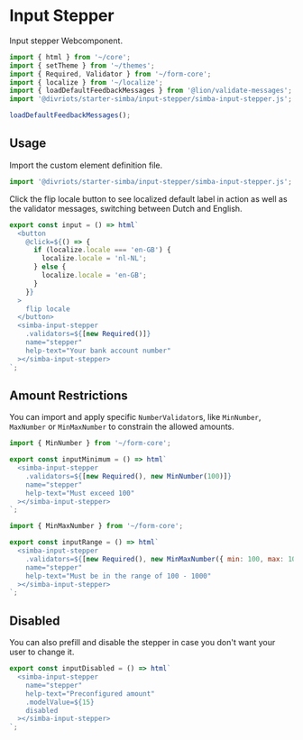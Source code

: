 # Input Stepper

Input stepper Webcomponent.

```js script
import { html } from '~/core';
import { setTheme } from '~/themes';
import { Required, Validator } from '~/form-core';
import { localize } from '~/localize';
import { loadDefaultFeedbackMessages } from '@lion/validate-messages';
import '@divriots/starter-simba/input-stepper/simba-input-stepper.js';

loadDefaultFeedbackMessages();
```

## Usage

Import the custom element definition file.

```js
import '@divriots/starter-simba/input-stepper/simba-input-stepper.js';
```

Click the flip locale button to see localized default label in action as well as the validator messages, switching between Dutch and English.

```js preview-story
export const input = () => html`
  <button
    @click=${() => {
      if (localize.locale === 'en-GB') {
        localize.locale = 'nl-NL';
      } else {
        localize.locale = 'en-GB';
      }
    }}
  >
    flip locale
  </button>
  <simba-input-stepper
    .validators=${[new Required()]}
    name="stepper"
    help-text="Your bank account number"
  ></simba-input-stepper>
`;
```

## Amount Restrictions

You can import and apply specific `NumberValidator`s, like `MinNumber`, `MaxNumber` or `MinMaxNumber` to constrain the allowed amounts.

```js preview-story
import { MinNumber } from '~/form-core';

export const inputMinimum = () => html`
  <simba-input-stepper
    .validators=${[new Required(), new MinNumber(100)]}
    name="stepper"
    help-text="Must exceed 100"
  ></simba-input-stepper>
`;
```

```js preview-story
import { MinMaxNumber } from '~/form-core';

export const inputRange = () => html`
  <simba-input-stepper
    .validators=${[new Required(), new MinMaxNumber({ min: 100, max: 1000 })]}
    name="stepper"
    help-text="Must be in the range of 100 - 1000"
  ></simba-input-stepper>
`;
```

## Disabled

You can also prefill and disable the stepper in case you don't want your user to change it.

```js preview-story
export const inputDisabled = () => html`
  <simba-input-stepper
    name="stepper"
    help-text="Preconfigured amount"
    .modelValue=${15}
    disabled
  ></simba-input-stepper>
`;
```
